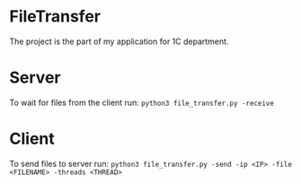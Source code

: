 # FileTransfer
The project is the part of my application for 1C department. 

# Server
To wait for files from the client run:
`python3 file_transfer.py -receive`

# Client
To send files to server run:
`python3 file_transfer.py -send -ip <IP> -file <FILENAME> -threads <THREAD>`
